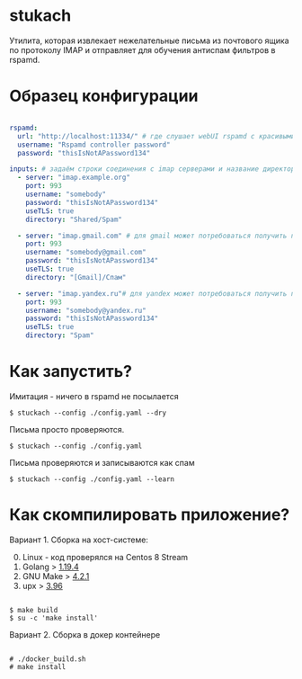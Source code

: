 stukach
====================

Утилита, которая извлекает нежелательные письма из почтового ящика по протоколу IMAP и отправляет 
для обучения антиспам фильтров в rspamd.

Образец конфигурации
========================

```yaml

rspamd: 
  url: "http://localhost:11334/" # где слушает webUI rspamd с красивыми графиками
  username: "Rspamd controller password"
  password: "thisIsNotAPassword134"

inputs: # задаём строки соединения с imap серверами и название директории, откуда будем выгружать спам
  - server: "imap.example.org"
    port: 993
    username: "somebody"
    password: "thisIsNotAPassword134"
    useTLS: true
    directory: "Shared/Spam"

  - server: "imap.gmail.com" # для gmail может потребоваться получить пароль приложения с доступом к почте
    port: 993
    username: "somebody@gmail.com"
    password: "thisIsNotAPassword134"
    useTLS: true
    directory: "[Gmail]/Спам"

  - server: "imap.yandex.ru"# для yandex может потребоваться получить пароль приложения с доступом к почте
    port: 993
    username: "somebody@yandex.ru"
    password: "thisIsNotAPassword134"
    useTLS: true
    directory: "Spam"


```

Как запустить?
=================
Имитация - ничего в rspamd не посылается
```shell
$ stuckach --config ./config.yaml --dry 
```

Письма просто проверяются.
```shell
$ stuckach --config ./config.yaml 
```

Письма проверяются и записываются как спам
```shell
$ stuckach --config ./config.yaml --learn
```

Как скомпилировать приложение?
===================

Вариант 1. Сборка на хост-системе:

0. Linux - код проверялся на Centos 8 Stream
1. Golang > [1.19.4](https://go.dev/dl/)
2. GNU Make > [4.2.1](https://www.gnu.org/software/make/)
3. upx > [3.96](https://upx.github.io/)

```shell

$ make build
$ su -c 'make install'

```

Вариант 2. Сборка в докер контейнере

```shell

# ./docker_build.sh
# make install

```


